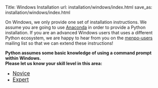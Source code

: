 Title: Windows Installation
url: installation/windows/index.html
save_as: installation/windows/index.html

On Windows, we only provide one set of installation instructions. We assume you
are going to use [Anaconda](https://store.continuum.io/cshop/anaconda/) in order
to provide a Python installation. If you are an advanced Windows users that
uses a different Python ecosystem, we are happy to hear from you on the
[menpo-users](https://groups.google.com/forum/#!forum/menpo-users) mailing list
so that we can extend these instructions!

**Python assumes some basic knowledge of using a command prompt within
Windows.**  
**Please let us know your skill level in this area:**

 - <big>[Novice]({filename}/pages/installation/windows/novice.md)</big>
 - <big>[Expert]({filename}/pages/installation/windows/expert.md)</big>


